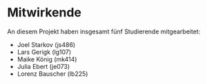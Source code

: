 # Mitwirkende

An diesem Projekt haben insgesamt fünf Studierende mitgearbeitet:



* Joel Starkov (js486)
* Lars Gerigk (lg107)
* Maike König (mk414)
* Julia Ebert (je073)
* Lorenz Bauscher (lb225)
